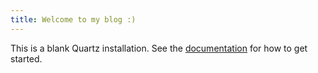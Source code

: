```yaml
---
title: Welcome to my blog :)
---
```


This is a blank Quartz installation.
See the [documentation](https://quartz.jzhao.xyz) for how to get started.
